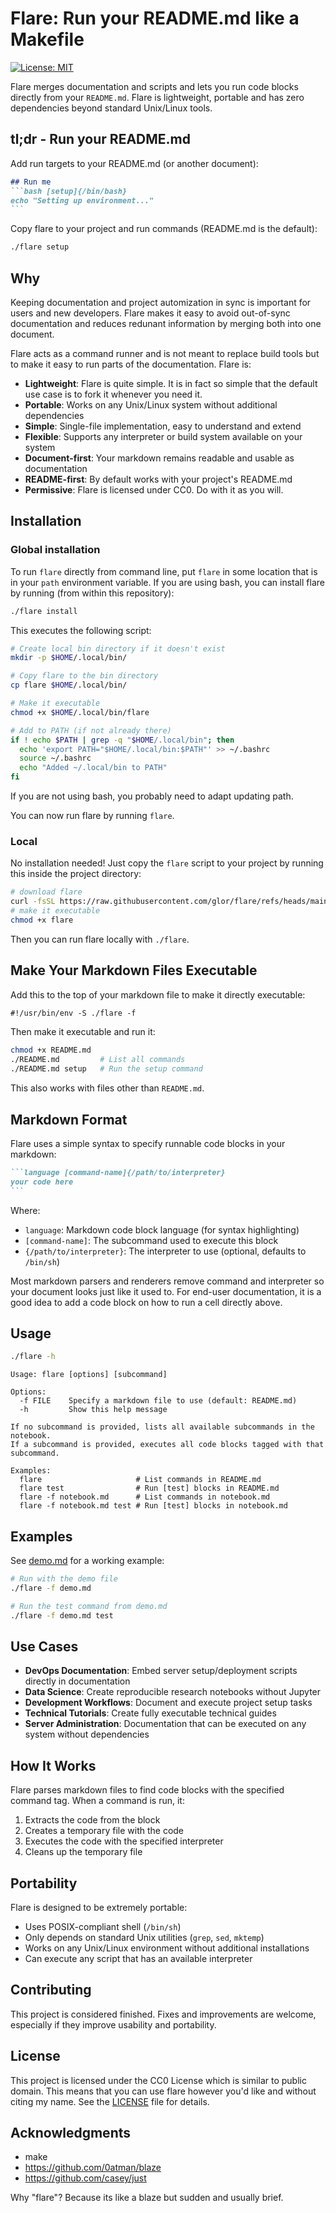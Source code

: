# Flare: Run your README.md like a Makefile

[![License: MIT](https://img.shields.io/badge/License-MIT-blue.svg)](LICENSE)

Flare merges documentation and scripts and lets you run code blocks directly from your `README.md`. Flare is lightweight, portable and has zero dependencies beyond standard Unix/Linux tools.

## tl;dr - Run your README.md
Add run targets to your README.md (or another document):
````markdown
## Run me
```bash [setup]{/bin/bash}
echo "Setting up environment..."
```
````
Copy flare to your project and run commands (README.md is the default):
```bash
./flare setup
```

## Why
Keeping documentation and project automization in sync is important for users and new developers. Flare makes it easy to avoid out-of-sync documentation and reduces redunant information by merging both into one document.

Flare acts as a command runner and is not meant to replace build tools but to make it easy to run parts of the documentation. Flare is:

- **Lightweight**: Flare is quite simple. It is in fact so simple that the default use case is to fork it whenever you need it. 
- **Portable**: Works on any Unix/Linux system without additional dependencies
- **Simple**: Single-file implementation, easy to understand and extend
- **Flexible**: Supports any interpreter or build system available on your system
- **Document-first**: Your markdown remains readable and usable as documentation
- **README-first**: By default works with your project's README.md
- **Permissive**: Flare is licensed under CC0. Do with it as you will.

## Installation

### Global installation
To run `flare` directly from command line, put `flare` in some location that is in your `path` environment variable.
If you are using bash, you can install flare by running (from within this repository):
```bash
./flare install
```
This executes the following script:

```bash [install]{/bin/bash}
# Create local bin directory if it doesn't exist
mkdir -p $HOME/.local/bin/

# Copy flare to the bin directory
cp flare $HOME/.local/bin/

# Make it executable
chmod +x $HOME/.local/bin/flare

# Add to PATH (if not already there)
if ! echo $PATH | grep -q "$HOME/.local/bin"; then
  echo 'export PATH="$HOME/.local/bin:$PATH"' >> ~/.bashrc
  source ~/.bashrc
  echo "Added ~/.local/bin to PATH"
fi
```
If you are not using bash, you probably need to adapt updating path.

You can now run flare by running `flare`.

### Local

No installation needed! Just copy the `flare` script to your project by running this inside the project directory:

```bash
# download flare
curl -fsSL https://raw.githubusercontent.com/glor/flare/refs/heads/main/flare -o flare
# make it executable
chmod +x flare
```
Then you can run flare locally with `./flare`.

## Make Your Markdown Files Executable

Add this to the top of your markdown file to make it directly executable:

```markdown
#!/usr/bin/env -S ./flare -f
```

Then make it executable and run it:

```bash
chmod +x README.md
./README.md         # List all commands
./README.md setup   # Run the setup command
```

This also works with files other than `README.md`.

## Markdown Format

Flare uses a simple syntax to specify runnable code blocks in your markdown:

````markdown
```language [command-name]{/path/to/interpreter}
your code here
```
````

Where:
- `language`: Markdown code block language (for syntax highlighting)
- `[command-name]`: The subcommand used to execute this block
- `{/path/to/interpreter}`: The interpreter to use (optional, defaults to `/bin/sh`)

Most markdown parsers and renderers remove command and interpreter so your document looks just like it used to. For end-user documentation, it is a good idea to add a code block on how to run a cell directly above.

## Usage
```bash
./flare -h
```
```
Usage: flare [options] [subcommand]

Options:
  -f FILE    Specify a markdown file to use (default: README.md)
  -h         Show this help message

If no subcommand is provided, lists all available subcommands in the notebook.
If a subcommand is provided, executes all code blocks tagged with that subcommand.

Examples:
  flare                     # List commands in README.md
  flare test                # Run [test] blocks in README.md
  flare -f notebook.md      # List commands in notebook.md
  flare -f notebook.md test # Run [test] blocks in notebook.md
```

## Examples

See [demo.md](demo.md) for a working example:

```bash
# Run with the demo file
./flare -f demo.md

# Run the test command from demo.md
./flare -f demo.md test
```

## Use Cases

- **DevOps Documentation**: Embed server setup/deployment scripts directly in documentation
- **Data Science**: Create reproducible research notebooks without Jupyter
- **Development Workflows**: Document and execute project setup tasks
- **Technical Tutorials**: Create fully executable technical guides
- **Server Administration**: Documentation that can be executed on any system without dependencies

## How It Works

Flare parses markdown files to find code blocks with the specified command tag. When a command is run, it:

1. Extracts the code from the block
2. Creates a temporary file with the code
3. Executes the code with the specified interpreter
4. Cleans up the temporary file

## Portability

Flare is designed to be extremely portable:

- Uses POSIX-compliant shell (`/bin/sh`)
- Only depends on standard Unix utilities (`grep`, `sed`, `mktemp`)
- Works on any Unix/Linux environment without additional installations
- Can execute any script that has an available interpreter

## Contributing

This project is considered finished. Fixes and improvements are welcome, especially if they improve usability and portability.

## License

This project is licensed under the CC0 License which is similar to public domain. This means that you can use flare however you'd like and without citing my name. See the [LICENSE](LICENSE) file for details.

## Acknowledgments

- make
- https://github.com/0atman/blaze
- https://github.com/casey/just

Why "flare"? Because its like a blaze but sudden and usually brief.